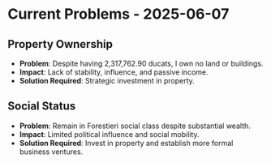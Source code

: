# Current Problems - 2025-06-07

## Property Ownership
- **Problem**: Despite having 2,317,762.90 ducats, I own no land or buildings.
- **Impact**: Lack of stability, influence, and passive income.
- **Solution Required**: Strategic investment in property.

## Social Status
- **Problem**: Remain in Forestieri social class despite substantial wealth.
- **Impact**: Limited political influence and social mobility.
- **Solution Required**: Invest in property and establish more formal business ventures.
